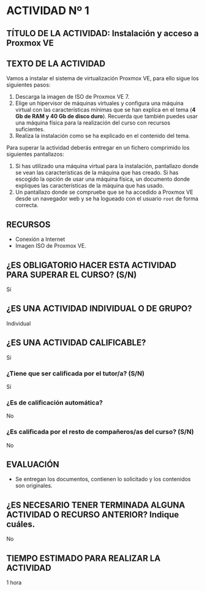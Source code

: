 # ACTIVIDAD Nº 1

## TÍTULO DE LA ACTIVIDAD: Instalación y acceso a Proxmox VE

## TEXTO DE LA ACTIVIDAD

Vamos a instalar el sistema de virtualización Proxmox VE, para ello sigue los siguientes pasos:

1. Descarga la imagen de ISO de Proxmox VE 7.
2. Elige un hipervisor de máquinas virtuales y configura una máquina virtual con las características mínimas que se han explica en el tema (**4 Gb de RAM y 40 Gb de disco duro**). Recuerda que también puedes usar una máquina física para la realización del curso con recursos suficientes.
3. Realiza la instalación como se ha explicado en el contenido del tema.

Para superar la actividad deberás entregar en un fichero comprimido los siguientes pantallazos:

1. Si has utilizado una máquina virtual para la instalación, pantallazo donde se vean las características de la máquina que has creado. Si has escogido la opción de usar una máquina física, un documento donde expliques las características de la máquina que has usado.
2. Un pantallazo donde se compruebe que se ha accedido a Proxmox VE desde un navegador web y se ha logueado con el usuario `root` de forma correcta.


## RECURSOS

* Conexión a Internet
* Imagen ISO de Proxmox VE. 

## ¿ES OBLIGATORIO HACER ESTA ACTIVIDAD PARA SUPERAR EL CURSO? (S/N)

Sí

## ¿ES UNA ACTIVIDAD INDIVIDUAL O DE GRUPO?

Individual

## ¿ES UNA ACTIVIDAD CALIFICABLE?

Sí

### ¿Tiene que ser calificada por el tutor/a? (S/N)

Sí

### ¿Es de calificación automática?

No

### ¿Es calificada por el resto de compañeros/as del curso? (S/N)

No

## EVALUACIÓN

* Se entregan los documentos, contienen lo solicitado y los contenidos son originales.

## ¿ES NECESARIO TENER TERMINADA ALGUNA ACTIVIDAD O RECURSO ANTERIOR? Indique cuáles.

No

## TIEMPO ESTIMADO PARA REALIZAR LA ACTIVIDAD

1 hora
